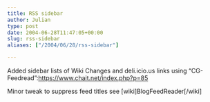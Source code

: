 ```yaml
---
title: RSS sidebar
author: Julian
type: post
date: 2004-06-28T11:47:05+00:00
slug: rss-sidebar 
aliases: ["/2004/06/28/rss-sidebar"]

---
```

Added sidebar lists of Wiki Changes and deli.icio.us links using &#8220;CG-Feedread&#8221;:https://www.chait.net/index.php?p=85
  
Minor tweak to suppress feed titles see [wiki]BlogFeedReader[/wiki]